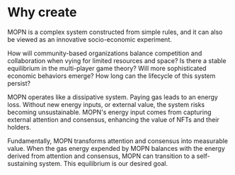 # Why create

MOPN is a complex system constructed from simple rules, and it can also be viewed as an innovative socio-economic experiment.

How will community-based organizations balance competition and collaboration when vying for limited resources and space? Is there a stable equilibrium in the multi-player game theory? Will more sophisticated economic behaviors emerge? How long can the lifecycle of this system persist?

MOPN operates like a dissipative system. Paying gas leads to an energy loss. Without new energy inputs, or external value, the system risks becoming unsustainable. MOPN's energy input comes from capturing external attention and consensus, enhancing the value of NFTs and their holders.

Fundamentally, MOPN transforms attention and consensus into measurable value. When the gas energy expended by MOPN balances with the energy derived from attention and consensus, MOPN can transition to a self-sustaining system. This equilibrium is our desired goal.
